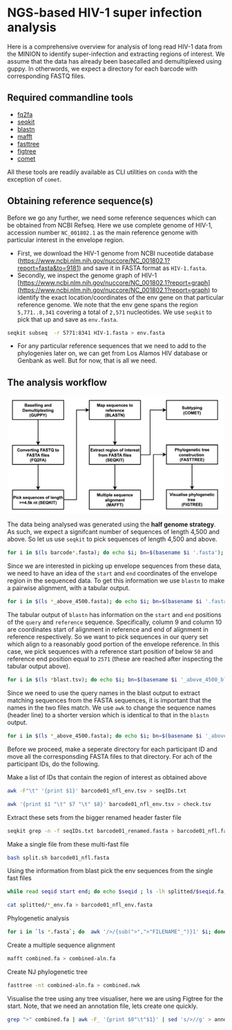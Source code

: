 # NGS-based HIV-1 super infection analysis

Here is a comprehensive overview for analysis of long read HIV-1 data from the MINION to identify super-infection and extracting regions of interest. We assume that the data has already been basecalled and demultiplexed using guppy. In otherwords, we expect a directory for each barcode with corresponding FASTQ files.

## Required commandline tools

+ [fq2fa]()
+ [seqkit]()
+ [blastn]()
+ [mafft]()
+ [fasttree]()
+ [figtree]()
+ [comet]()
 
All these tools are readily available as CLI utilities on `conda` with the exception of `comet`.
 
## Obtaining reference sequence(s)

Before we go any further, we need some reference sequences which can be obtained from NCBI Refseq. Here we use complete genome of HIV-1, accession number `NC_001802.1` as the main reference genome with particular interest in the envelope region. 

+ First, we download the HIV-1 genome from NCBI nuceotide database (https://www.ncbi.nlm.nih.gov/nuccore/NC_001802.1?report=fasta&to=9181) and save it in FASTA format as `HIV-1.fasta`.
+ Secondly, we inspect the genome graph of HIV-1 [https://www.ncbi.nlm.nih.gov/nuccore/NC_001802.1?report=graph](https://www.ncbi.nlm.nih.gov/nuccore/NC_001802.1?report=graph) to identify the exact location/coordinates of the env gene on that particular reference genome. We note that the env gene spans the region `5,771..8,341` covering a total of `2,571` nucleotides. We use `seqkit` to pick that up and save as `env.fasta`.
```bash
seqkit subseq  -r 5771:8341 HIV-1.fasta > env.fasta
```
+ For any particular reference sequences that we need to add to the phylogenies later on, we can get from Los Alamos HIV database or Genbank as well. But for now, that is all we need.
 

## The analysis workflow

![alt text](https://github.com/AlfredUg/super-infection/blob/main/workflow.png?raw=true)


The data being analysed was generated using the **half genome strategy**. As such, we expect a signifcant number of sequences of length 4,500 and above. So let us use `seqkit` to pick sequences of length 4,500 and above. 

```bash
for i in $(ls barcode*.fasta); do echo $i; bn=$(basename $i '.fasta'); echo $bn; seqkit seq -g -m 4500 $i > ${bn}_above_4500.fasta;  done &
```

Since we are interested in picking up envelope sequences from these data, we need to have an idea of the `start` and `end` coordinates of the envelope region in the sequenced data. To get this information we use `blastn` to make a pairwise alignment, with a tabular output. 

```bash
for i in $(ls *_above_4500.fasta); do echo $i; bn=$(basename $i '.fasta'); echo $bn; blastn -subject env.fasta -query $i -outfmt 6 > ${bn}_blast.tsv ;  done & 
```


The tabular output of `blastn` has information on the `start` and `end` positions of the `query` and `reference` sequence. Specifically, column 9 and column 10 are coordinates start of alignment in reference and end of alignment in reference respectively. So we want to pick sequences in our query set which align to a reasonably good portion of the envelope reference. In this case, we pick sequences with a reference start position of below `50` and reference end position equal to `2571` (these are reached after inspecting the tabular output above).

```bash
for i in $(ls *blast.tsv); do echo $i; bn=$(basename $i '_above_4500_blast.tsv'); echo $bn; awk -F"\t"  '{print}' $i | awk -F"\t" '$10==2571 {print}' | awk -F"\t" '$9<50 {print}' > ${bn}_nfl_env.tsv;  done &
```

Since we need to use the query names in the blast output to extract matching sequences from the FASTA sequences, it is important that the names in the two files match. We use `awk` to change the sequence names (header line) to a shorter version which is identical to that in the `blastn` output.

```bash
for i in $(ls *_above_4500.fasta); do echo $i; bn=$(basename $i '_above_4500.fasta'); echo $bn; awk '/^>/{print $1;next}{print}' $i > ${bn}_renamed.fasta; done & 
```

Before we proceed, make a seperate directory for each participant ID and move all the corresponsding FASTA files to that directory.
For ach of the participant IDs, do the following.

Make a list of IDs that contain the region of interest as obtained above

```bash
awk -F"\t" '{print $1}' barcode01_nfl_env.tsv > seqIDs.txt
```

```bash
awk '{print $1 "\t" $7 "\t" $8}' barcode01_nfl_env.tsv > check.tsv
```

Extract these sets from the bigger renamed header faster file

```bash
seqkit grep -n -f seqIDs.txt barcode01_renamed.fasta > barcode01_nfl.fasta
```

Make a single file from these multi-fast file

```bash
bash split.sh barcode01_nfl.fasta
```

Using the information from blast pick the env sequences from the single fast files

```bash
while read seqid start end; do echo $seqid ; ls -lh splitted/$seqid.fa; seqkit subseq  -r $start:$end splitted/${seqid}.fa > splitted/${seqid}_env.fa; done < check.tsv
```

```bash
cat splitted/*_env.fa > barcode01_nfl_env.fasta
```


Phylogenetic analysis

```bash
for i in `ls *.fasta`; do  awk '/>/{sub(">",">"FILENAME"_")}1' $i; done > combined.fa
```

Create a multiple sequence alignment

```bash
mafft combined.fa > combined-aln.fa
```

Create NJ phylogenetic tree

```bash
fasttree -nt combined-aln.fa > combined.nwk
```

Visualise the tree using any tree visualiser, here we are using Figtree for the start. Note, that we need an annotation file, lets create one quickly.

```bash
grep ">" combined.fa | awk -F_ '{print $0"\t"$1}' | sed 's/>//g' > annot.txt
```
